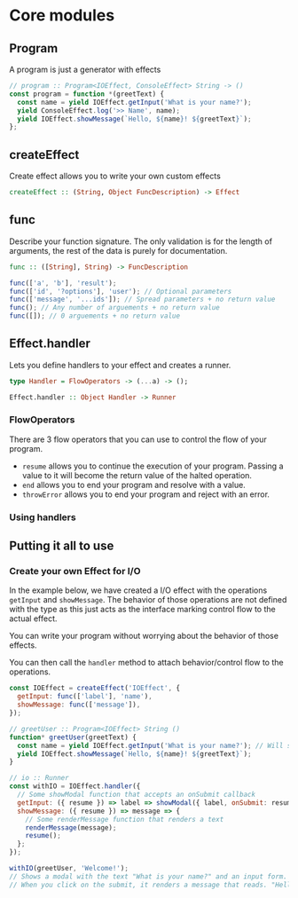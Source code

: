 
# Core modules

## Program
A program is just a generator with effects

```js
// program :: Program<IOEffect, ConsoleEffect> String -> ()
const program = function *(greetText) {
  const name = yield IOEffect.getInput('What is your name?');
  yield ConsoleEffect.log('>> Name', name);
  yield IOEffect.showMessage(`Hello, ${name}! ${greetText}`);
};
```


## createEffect
Create effect allows you to write your own custom effects

```haskell
createEffect :: (String, Object FuncDescription) -> Effect
```


## func
Describe your function signature. The only validation is for the length of arguments, the rest of the data is purely for documentation.

```haskell
func :: ([String], String) -> FuncDescription
```

```js
func(['a', 'b'], 'result');
func(['id', '?options'], 'user'); // Optional parameters
func(['message', '...ids']); // Spread parameters + no return value
func(); // Any number of arguements + no return value
func([]); // 0 arguements + no return value
```



## Effect.handler
Lets you define handlers to your effect and creates a runner.

```haskell
type Handler = FlowOperators -> (...a) -> ();

Effect.handler :: Object Handler -> Runner
```

### FlowOperators

There are 3 flow operators that you can use to control the flow of your program.
* `resume` allows you to continue the execution of your program. Passing a value to it will become the return value of the halted operation.
* `end` allows you to end your program and resolve with a value.
* `throwError` allows you to end your program and reject with an error.

### Using handlers





## Putting it all to use

### Create your own Effect for I/O
In the example below, we have created a I/O effect with the operations `getInput` and `showMessage`. The behavior of those operations are not defined with the type as this just acts as the interface marking control flow to the actual effect.

You can write your program without worrying about the behavior of those effects.

You can then call the `handler` method to attach behavior/control flow to the operations.

```js
const IOEffect = createEffect('IOEffect', {
  getInput: func(['label'], 'name'),
  showMessage: func(['message']),
});

// greetUser :: Program<IOEffect> String ()
function* greetUser(greetText) {
  const name = yield IOEffect.getInput('What is your name?'); // Will show the modal to a user and halt the execution till the user submits their response.
  yield IOEffect.showMessage(`Hello, ${name}! ${greetText}`);
}

// io :: Runner
const withIO = IOEffect.handler({
  // Some showModal function that accepts an onSubmit callback
  getInput: ({ resume }) => label => showModal({ label, onSubmit: resume }),
  showMessage: ({ resume }) => message => {
    // Some renderMessage function that renders a text
    renderMessage(message);
    resume();
  };
});

withIO(greetUser, 'Welcome!');
// Shows a modal with the text "What is your name?" and an input form.
// When you click on the submit, it renders a message that reads. "Hello Akshay! Welcome!"
```
